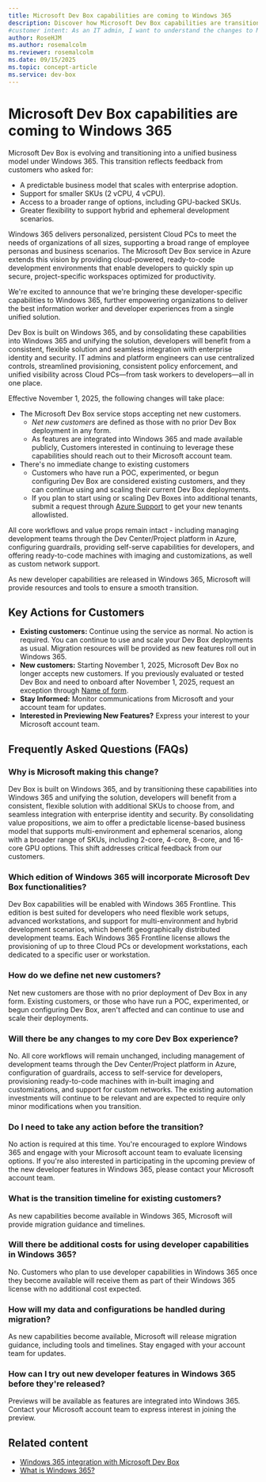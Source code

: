 ```yaml
---
title: Microsoft Dev Box capabilities are coming to Windows 365
description: Discover how Microsoft Dev Box capabilities are transitioning to Windows 365, offering unified solutions for developers and IT admins starting in November 2025.
#customer intent: As an IT admin, I want to understand the changes to Microsoft Dev Box so that I can plan for the transition to Windows 365.
author: RoseHJM
ms.author: rosemalcolm
ms.reviewer: rosemalcolm
ms.date: 09/15/2025
ms.topic: concept-article
ms.service: dev-box
---
```


# Microsoft Dev Box capabilities are coming to Windows 365

Microsoft Dev Box is evolving and transitioning into a unified business model under Windows 365. This transition reflects feedback from customers who asked for: 

- A predictable business model that scales with enterprise adoption. 
- Support for smaller SKUs (2 vCPU, 4 vCPU). 
- Access to a broader range of options, including GPU-backed SKUs. 
- Greater flexibility to support hybrid and ephemeral development scenarios. 

Windows 365 delivers personalized, persistent Cloud PCs to meet the needs of organizations of all sizes, supporting a broad range of employee personas and business scenarios. The Microsoft Dev Box service in Azure extends this vision by providing cloud-powered, ready-to-code development environments that enable developers to quickly spin up secure, project-specific workspaces optimized for productivity. 

We're excited to announce that we're bringing these developer-specific capabilities to Windows 365, further empowering organizations to deliver the best information worker and developer experiences from a single unified solution. 

Dev Box is built on Windows 365, and by consolidating these capabilities into Windows 365 and unifying the solution, developers will benefit from a consistent, flexible solution and seamless integration with enterprise identity and security. IT admins and platform engineers can use centralized controls, streamlined provisioning, consistent policy enforcement, and unified visibility across Cloud PCs—from task workers to developers—all in one place. 

Effective November 1, 2025, the following changes will take place: 

- The Microsoft Dev Box service stops accepting net new customers. 
    - *Net new customers* are defined as those with no prior Dev Box deployment in any form. 
    - As features are integrated into Windows 365 and made available publicly, Customers interested in continuing to leverage these capabilities should reach out to their Microsoft account team. 
- There's no immediate change to existing customers 
    - Customers who have run a POC, experimented, or begun configuring Dev Box are considered existing customers, and they can continue using and scaling their current Dev Box deployments. 
    - If you plan to start using or scaling Dev Boxes into additional tenants, submit a request through [Azure Support](https://go.microsoft.com/fwlink/p/?linkid=2202692&clcid=0x409) to get your new tenants allowlisted.  

All core workflows and value props remain intact - including managing development teams through the Dev Center/Project platform in Azure, configuring guardrails, providing self-serve capabilities for developers, and offering ready-to-code machines with imaging and customizations, as well as custom network support. 

As new developer capabilities are released in Windows 365, Microsoft will provide resources and tools to ensure a smooth transition.  

## Key Actions for Customers 

- **Existing customers:** Continue using the service as normal. No action is required. You can continue to use and scale your Dev Box deployments as usual. Migration resources will be provided as new features roll out in Windows 365. 
- **New customers:** Starting November 1, 2025, Microsoft Dev Box no longer accepts new customers. If you previously evaluated or tested Dev Box and need to onboard after November 1, 2025, request an exception through [Name of form](https://aka.ms/link-to-form).
- **Stay Informed:** Monitor communications from Microsoft and your account team for updates. 
- **Interested in Previewing New Features?** Express your interest to your Microsoft account team. 

## Frequently Asked Questions (FAQs) 

### Why is Microsoft making this change? 

Dev Box is built on Windows 365, and by transitioning these capabilities into Windows 365 and unifying the solution, developers will benefit from a consistent, flexible solution with additional SKUs to choose from, and seamless integration with enterprise identity and security. By consolidating value propositions, we aim to offer a predictable license-based business model that supports multi-environment and ephemeral scenarios, along with a broader range of SKUs, including 2-core, 4-core, 8-core, and 16-core GPU options. This shift addresses critical feedback from our customers. 

### Which edition of Windows 365 will incorporate Microsoft Dev Box functionalities? 

Dev Box capabilities will be enabled with Windows 365 Frontline. This edition is best suited for developers who need flexible work setups, advanced workstations, and support for multi-environment and hybrid development scenarios, which benefit geographically distributed development teams. Each Windows 365 Frontline license allows the provisioning of up to three Cloud PCs or development workstations, each dedicated to a specific user or workstation. 

### How do we define net new customers? 

Net new customers are those with no prior deployment of Dev Box in any form. Existing customers, or those who have run a POC, experimented, or begun configuring Dev Box, aren't affected and can continue to use and scale their deployments.  

### Will there be any changes to my core Dev Box experience? 

No. All core workflows will remain unchanged, including management of development teams through the Dev Center/Project platform in Azure, configuration of guardrails, access to self-service for developers, provisioning ready-to-code machines with in-built imaging and customizations, and support for custom networks. The existing automation investments will continue to be relevant and are expected to require only minor modifications when you transition. 

### Do I need to take any action before the transition? 

No action is required at this time. You're encouraged to explore Windows 365 and engage with your Microsoft account team to evaluate licensing options. If you're also interested in participating in the upcoming preview of the new developer features in Windows 365, please contact your Microsoft account team. 

### What is the transition timeline for existing customers? 

As new capabilities become available in Windows 365, Microsoft will provide migration guidance and timelines. 

### Will there be additional costs for using developer capabilities in Windows 365? 

No. Customers who plan to use developer capabilities in Windows 365 once they become available will receive them as part of their Windows 365 license with no additional cost expected. 

### How will my data and configurations be handled during migration? 

As new capabilities become available, Microsoft will release migration guidance, including tools and timelines. Stay engaged with your account team for updates.

### How can I try out new developer features in Windows 365 before they're released? 

Previews will be available as features are integrated into Windows 365. Contact your Microsoft account team to express interest in joining the preview. 

## Related content
- [Windows 365 integration with Microsoft Dev Box](https://aka.ms/WindowsSeptAnnouncements)
- [What is Windows 365?](/windows-365/overview)
 
